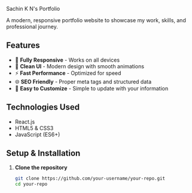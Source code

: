 Sachin K N's Portfolio

A modern, responsive portfolio website to showcase my work, skills, and professional journey.

## Features

- 📱 **Fully Responsive** - Works on all devices
- 🎨 **Clean UI** - Modern design with smooth animations
- ⚡ **Fast Performance** - Optimized for speed
- 🌐 **SEO Friendly** - Proper meta tags and structured data
- 📝 **Easy to Customize** - Simple to update with your information

## Technologies Used

- React.js
- HTML5 & CSS3
- JavaScript (ES6+)

## Setup & Installation

1. **Clone the repository**
   ```bash
   git clone https://github.com/your-username/your-repo.git
   cd your-repo
